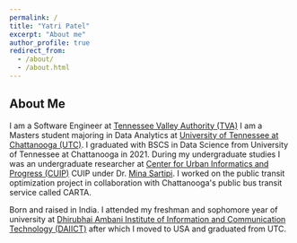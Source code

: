 ```yaml
---
permalink: /
title: "Yatri Patel"
excerpt: "About me"
author_profile: true
redirect_from: 
  - /about/
  - /about.html
---
```


About Me
------
I am a Software Engineer at <a href="https://www.tva.com/">Tennessee Valley Authority (TVA)</a> I am a Masters student majoring in Data Analytics at <a href="https://www.utc.edu/">University of Tennessee at Chattanooga (UTC)</a>. I graduated with BSCS in Data Science from University of Tennessee at Chattanooga in 2021. During my undergraduate studies I was an undergraduate researcher at <a href="https://www.utc.edu/research/center-urban-informatics-and-progress">Center for Urban Informatics and Progress (CUIP)</a> CUIP under Dr. <a href="https://www.utc.edu/directory/pkz758-college-of-engineering-and-computer-science-mina-sartipi/pkz758">Mina Sartipi</a>. I worked on the public transit optimization project in collaboration with Chattanooga's public bus transit service called CARTA. 

Born and raised in India. I attended my freshman and sophomore year of university at <a href="https://www.daiict.ac.in/">Dhirubhai Ambani Institute of Information and Communication Technology (DAIICT)</a> after which I moved to USA and graduated from UTC.